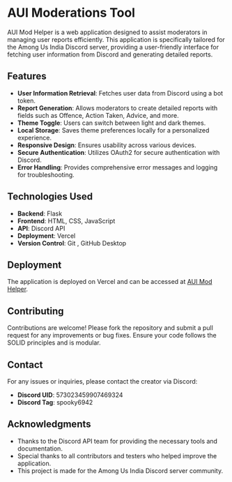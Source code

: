 # AUI Moderations Tool

AUI Mod Helper is a web application designed to assist moderators in managing user reports efficiently. This application is specifically tailored for the Among Us India Discord server, providing a user-friendly interface for fetching user information from Discord and generating detailed reports.

## Features

- **User Information Retrieval**: Fetches user data from Discord using a bot token.
- **Report Generation**: Allows moderators to create detailed reports with fields such as Offence, Action Taken, Advice, and more.
- **Theme Toggle**: Users can switch between light and dark themes.
- **Local Storage**: Saves theme preferences locally for a personalized experience.
- **Responsive Design**: Ensures usability across various devices.
- **Secure Authentication**: Utilizes OAuth2 for secure authentication with Discord.
- **Error Handling**: Provides comprehensive error messages and logging for troubleshooting.

## Technologies Used

- **Backend**: Flask
- **Frontend**: HTML, CSS, JavaScript
- **API**: Discord API
- **Deployment**: Vercel
- **Version Control**: Git , GitHub Desktop


## Deployment

The application is deployed on Vercel and can be accessed at [AUI Mod Helper](https://aui-mod-report-helper-v1.vercel.app/).

## Contributing

Contributions are welcome! Please fork the repository and submit a pull request for any improvements or bug fixes. Ensure your code follows the SOLID principles and is modular.

## Contact

For any issues or inquiries, please contact the creator via Discord:
- **Discord UID**: 573023459907469324
- **Discord Tag**: spooky6942

## Acknowledgments

- Thanks to the Discord API team for providing the necessary tools and documentation.
- Special thanks to all contributors and testers who helped improve the application.
- This project is made for the Among Us India Discord server community.

